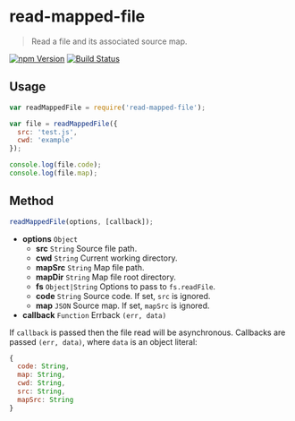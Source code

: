 # read-mapped-file
> Read a file and its associated source map.

[![npm Version](https://badge.fury.io/js/read-mapped-file.png)](http://badge.fury.io/js/read-mapped-file)
[![Build Status](https://travis-ci.org/dvdln/read-mapped-file.png?branch=master)](https://travis-ci.org/dvdln/read-mapped-file)

## Usage
```js
var readMappedFile = require('read-mapped-file');

var file = readMappedFile({
  src: 'test.js',
  cwd: 'example'
});

console.log(file.code);
console.log(file.map);
```

## Method
```js
readMappedFile(options, [callback]);
```

- **options** `Object`
    - **src** `String` Source file path.
    - **cwd** `String` Current working directory.
    - **mapSrc** `String` Map file path.
    - **mapDir** `String` Map file root directory.
    - **fs** `Object|String` Options to pass to `fs.readFile`.
    - **code** `String` Source code. If set, `src` is ignored.
    - **map** `JSON` Source map. If set, `mapSrc` is ignored.
- **callback** `Function` Errback `(err, data)`

If `callback` is passed then the file read will be asynchronous. Callbacks are
passed `(err, data)`, where `data` is an object literal:
```js
{
  code: String,
  map: String,
  cwd: String,
  src: String,
  mapSrc: String
}
```
